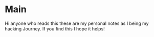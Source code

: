 # Main
Hi anyone who reads this these are my personal notes as I being my hacking Journey. If you find this I hope it helps!

